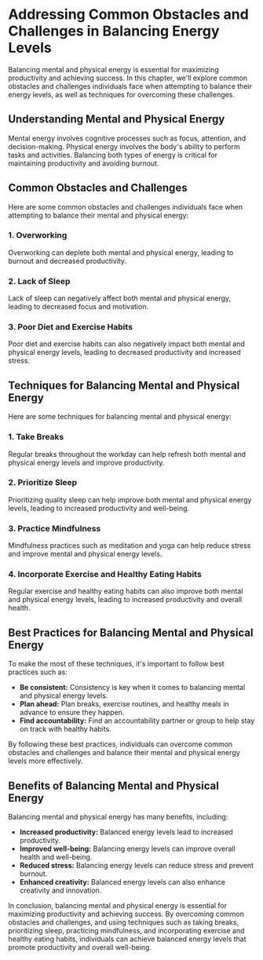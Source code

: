 # Addressing Common Obstacles and Challenges in Balancing Energy Levels

Balancing mental and physical energy is essential for maximizing productivity and achieving success. In this chapter, we'll explore common obstacles and challenges individuals face when attempting to balance their energy levels, as well as techniques for overcoming these challenges.

Understanding Mental and Physical Energy
----------------------------------------

Mental energy involves cognitive processes such as focus, attention, and decision-making. Physical energy involves the body's ability to perform tasks and activities. Balancing both types of energy is critical for maintaining productivity and avoiding burnout.

Common Obstacles and Challenges
-------------------------------

Here are some common obstacles and challenges individuals face when attempting to balance their mental and physical energy:

### 1. Overworking

Overworking can deplete both mental and physical energy, leading to burnout and decreased productivity.

### 2. Lack of Sleep

Lack of sleep can negatively affect both mental and physical energy, leading to decreased focus and motivation.

### 3. Poor Diet and Exercise Habits

Poor diet and exercise habits can also negatively impact both mental and physical energy levels, leading to decreased productivity and increased stress.

Techniques for Balancing Mental and Physical Energy
---------------------------------------------------

Here are some techniques for balancing mental and physical energy:

### 1. Take Breaks

Regular breaks throughout the workday can help refresh both mental and physical energy levels and improve productivity.

### 2. Prioritize Sleep

Prioritizing quality sleep can help improve both mental and physical energy levels, leading to increased productivity and well-being.

### 3. Practice Mindfulness

Mindfulness practices such as meditation and yoga can help reduce stress and improve mental and physical energy levels.

### 4. Incorporate Exercise and Healthy Eating Habits

Regular exercise and healthy eating habits can also improve both mental and physical energy levels, leading to increased productivity and overall health.

Best Practices for Balancing Mental and Physical Energy
-------------------------------------------------------

To make the most of these techniques, it's important to follow best practices such as:

* **Be consistent:** Consistency is key when it comes to balancing mental and physical energy levels.
* **Plan ahead:** Plan breaks, exercise routines, and healthy meals in advance to ensure they happen.
* **Find accountability:** Find an accountability partner or group to help stay on track with healthy habits.

By following these best practices, individuals can overcome common obstacles and challenges and balance their mental and physical energy levels more effectively.

Benefits of Balancing Mental and Physical Energy
------------------------------------------------

Balancing mental and physical energy has many benefits, including:

* **Increased productivity:** Balanced energy levels lead to increased productivity.
* **Improved well-being:** Balancing energy levels can improve overall health and well-being.
* **Reduced stress:** Balancing energy levels can reduce stress and prevent burnout.
* **Enhanced creativity:** Balanced energy levels can also enhance creativity and innovation.

In conclusion, balancing mental and physical energy is essential for maximizing productivity and achieving success. By overcoming common obstacles and challenges, and using techniques such as taking breaks, prioritizing sleep, practicing mindfulness, and incorporating exercise and healthy eating habits, individuals can achieve balanced energy levels that promote productivity and overall well-being.
